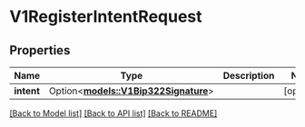# V1RegisterIntentRequest

## Properties

| Name       | Type                                                          | Description | Notes      |
| ---------- | ------------------------------------------------------------- | ----------- | ---------- |
| **intent** | Option<[**models::V1Bip322Signature**](v1Bip322Signature.md)> |             | [optional] |

[[Back to Model list]](../README.md#documentation-for-models) [[Back to API list]](../README.md#documentation-for-api-endpoints) [[Back to README]](../README.md)
